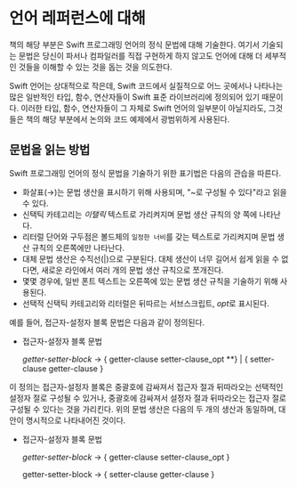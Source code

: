 # 언어 레퍼런스에 대해

책의 해당 부분은 Swift 프로그래밍 언어의 정식 문법에 대해 기술한다. 여기서 기술되는 문법은 당신이 파서나 컴파일러를 직접 구현하게 하지 않고도 언어에 대해 더 세부적인 것들을 이해할 수 있는 것을 돕는 것을 의도한다.

Swift 언어는 상대적으로 작은데, Swift 코드에서 실질적으로 어느 곳에서나 나타나는 많은 일반적인 타입, 함수, 연산자들이 Swift 표준 라이브러리에 정의되어 있기 때문이다. 이러한 타입, 함수, 연산자들이 그 자체로 Swift 언어의 일부분이 아닐지라도, 그것들은 책의 해당 부분에서 논의와 코드 예제에서 광범위하게 사용된다.

## 문법을 읽는 방법

Swift 프로그래밍 언어의 정식 문법을 기술하기 위한 표기법은 다음의 관습을 따른다.

- 화살표(→)는 문법 생산을 표시하기 위해 사용되며, "~로 구성될 수 있다"라고 읽을 수 있다.
- 신택틱 카테고리는 *이탤릭* 텍스트로 가리켜지며 문법 생산 규칙의 양 쪽에 나타난다.
- 리터럴 단어와 구두점은 볼드체의 `일정한 너비`를 갖는 텍스트로 가리켜지며 문법 생산 규칙의 오른쪽에만 나타난다.
- 대체 문법 생산은 수직선(|)으로 구분된다. 대체 생산이 너무 길어서 쉽게 읽을 수 없다면, 새로운 라인에서 여러 개의 문법 생산 규칙으로 쪼개진다.
- 몇몇 경우에, 일반 폰트 텍스트는 오른쪽에 있는 문법 생산 규칙을 기술하기 위해 사용된다.
- 선택적 신택틱 카테고리와 리터럴은 뒤따르는 서브스크립트, *opt*로 표시된다.

예를 들어, 접근자-설정자 블록 문법은 다음과 같이 정의된다.

- 접근자-설정자 블록 문법

  *getter-setter-block* → { getter-clause setter-clause_opt **} | { setter-clause getter-clause }

이 정의는 접근자-설정자 블록은 중괄호에 감싸져서 접근자 절과 뒤따라오는 선택적인 설정자 절로 구성될 수 있거나, 중괄호에 감싸져서 설정자 절과 뒤따라오는 접근자 절로 구성될 수 있다는 것을 가리킨다. 위의 문법 생산은 다음의 두 개의 생산과 동일하며, 대안이 명시적으로 나타내어진 것이다.

- 접근자-설정자 블록 문법

  *getter-setter-block* → { getter-clause setter-clause_opt }

  getter-setter-block → { setter-clause getter-clause }